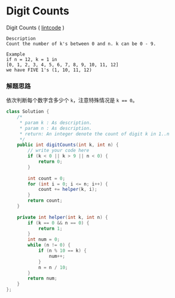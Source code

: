 #  Digit Counts

 Digit Counts ( [lintcode](http://www.lintcode.com/en/problem/digit-counts/) )

```
Description
Count the number of k's between 0 and n. k can be 0 - 9.

Example
if n = 12, k = 1 in
[0, 1, 2, 3, 4, 5, 6, 7, 8, 9, 10, 11, 12]
we have FIVE 1's (1, 10, 11, 12)
```

### 解题思路

依次判断每个数字含多少个 `k`，注意特殊情况是 `k == 0`。

```java
class Solution {
    /*
     * param k : As description.
     * param n : As description.
     * return: An integer denote the count of digit k in 1..n
     */
    public int digitCounts(int k, int n) {
        // write your code here
        if (k < 0 || k > 9 || n < 0) {
            return 0;
        }
        
        int count = 0;
        for (int i = 0; i <= n; i++) {
            count += helper(k, i);
        }
        return count;
    }
    
    private int helper(int k, int n) {
        if (k == 0 && n == 0) {
            return 1;
        }
        int num = 0;
        while (n != 0) {
            if (n % 10 == k) {
                num++;
            }
            n = n / 10;
        }
        return num;
    }
};

```

